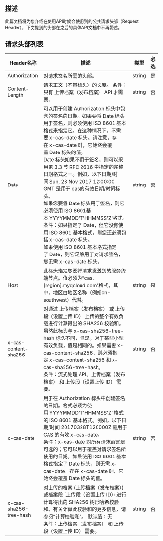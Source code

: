 ## 描述

此篇文档将为您介绍在使用API时候会使用到的公共请求头部（Request Header），下文提到的头部在之后的具体API文档中不再赘述。

## 请求头部列表

| Header名称               | 描述                                       | 类型     | 必选   |
| ---------------------- | ---------------------------------------- | ------ | ---- |
| Authorization          | 对请求签名所需的头部。                              | string | 是    |
| Content-Length         | 请求正文（不带标头）的长度。  条件：只有 上传档案（发布档案） API 才需要。 | string | 否    |
| Date                   | 可以用于创建 Authorization 标头中包含的签名的日期。如果要将 Date 标头用于签名，则必须使用 ISO 8601 基本格式来指定它。在这种情况下，不需要 x-cas-date 标头。请注意，存在 x-cas-date 时，它始终会覆盖 Date 标头的值。<br />  Date 标头如果不用于签名，则可以采用第 3.3 节 RFC 2616 中指定的完整日期格式之一。例如，以下日期/时间 Sun, 23 Nov 2017 12:00:00 GMT 是用于 cas的有效日期/时间标头。<br /> 如果您要将 Date 标头用于签名，则它必须使用 ISO 8601基本 YYYYMMDD'T'HHMMSS'Z'格式。  <br /> 条件：如果指定了 Date，但它没有使用 ISO 8601 基本格式，则您还必须包括 x-cas-date 标头。<br />如果使用 ISO 8601 基本格式指定了 Date，则它足够用于对请求签名，您无需 x-cas-date 标头。 | string | 否    |
| Host                   | 此标头指定您要将请求发送到的服务终端节点。值必须为“cas.[region].myqcloud.com”格式，其中，地区由地区名称（例如cn-southwest）代替。 | string | 是    |
| x-cas-content-sha256   | 对通过 上传档案（发布档案） 或 上传段（设置上传 ID） 上传的整个有效负载进行计算得出的 SHA256 校验和。虽然此标头与 x-cas-sha256-tree-hash 标头不同，但是，对于某些小型有效负载，值是相同的。如果需要 x-cas-content-sha256，则必须指定 x-cas-content-sha256 和 x-cas-sha256-tree-hash。<br /> 条件：流式处理 API、上传档案（发布档案） 和 上传段（设置上传 ID） 需要。 | string | 否    |
| x-cas-date             | 用于在 Authorization 标头中创建签名的日期。格式必须为使用 YYYYMMDD'T'HHMMSS'Z' 格式的 ISO 8601 基本格式。例如，以下日期/时间 20170328T120000Z 是用于 CAS 的有效 x-cas-date。<br /> 条件：x-cas-date 对所有请求而言是可选的；它可以用于覆盖对请求签名所使用的日期。如果使用 ISO 8601 基本格式指定了 Date 标头，则无需 x-cas-date。存在 x-cas-date 时，它始终会覆盖 Date 标头的值。 | string | 否    |
| x-cas-sha256-tree-hash | 对上传的档案 (上传档案（发布档案）) 或档案段 (上传段（设置上传 ID）) 进行计算得出的 SHA256 树形哈希校验和。有关计算此校验和的更多信息，请参阅“计算校验和”。  默认值：无   <br /> 条件：上传档案（发布档案） 和 上传段（设置上传 ID） 需要。 | string | 否    |

